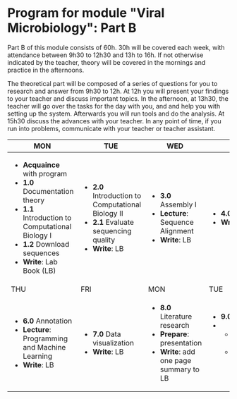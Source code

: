 # Program for module "Viral Microbiology": Part B

Part B of this module consists of 60h. 30h will be covered each week, with attendance between 9h30 to 12h30 and 13h to 16h. If not otherwise indicated by the teacher, theory will be covered in the mornings and practice in the afternoons.   

The theoretical part will be composed of a series of questions for you to research and answer from 9h30 to 12h. At 12h you will present your findings to your teacher and discuss important topics. In the afternoon, at 13h30, the teacher will go over the tasks for the day with you, and and help you with setting up the system. Afterwards you will run tools and do the analysis. At 15h30 discuss the advances with your teacher. In any point of time, if you run into problems, communicate with your teacher or teacher assistant.      

| MON | TUE | WED | THU | FRI |
| -------- | --------  | --------- | --------- | --------- |
| <ul><li>**Acquaince** with program</li><li>**1.0** Documentation theory</li><li>**1.1** Introduction to Computational Biology I</li><li>**1.2** Download sequences</li><li>**Write**: Lab Book (LB)</li></ul> | <ul><li>**2.0** Introduction to Computational Biology II</li><li>**2.1** Evaluate sequencing quality</li><li>**Write**: LB</li></ul> | <ul><li>**3.0** Assembly I</li><li>**Lecture**: Sequence Alignment</li><li>**Write**: LB</li></ul> | <ul><li>**4.0** Assembly II</li><li>**Write**: LB</li></ul> | <ul><li>**5.0** Classification of phages</li><li>**Write**: LB</li></ul> |
| THU | FRI | MON | TUE | WED |
| <ul><li>**6.0** Annotation</li><li>**Lecture**: Programming and Machine Learning</li><li>**Write**: LB</li></ul> | <ul><li>**7.0** Data visualization</li><li>**Write**: LB</li></ul> | <ul><li>**8.0** Literature research</li><li>**Prepare**: presentation</li><li>**Write**: add one page summary to LB</li></ul> | <ul><li>**9.0** Programming</li><li><ul><li>**Prepare**: presentation</li><li>**Lab book and scripts**: final improvements</li></ul> | <ul><li>**Final presentation**</li><li>**Deliver**: lab book and scripts</li></ul> |
